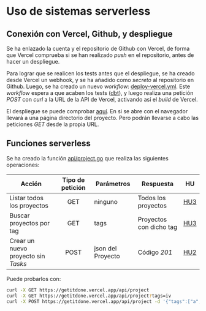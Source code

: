 # Uso de sistemas serverless

## Conexión con Vercel, Github, y despliegue
Se ha enlazado la cuenta y el repositorio de Github con Vercel, de forma que Vercel comprueba si se han realizado _push_ en el repositorio, antes de hacer un despliegue.

Para lograr que se realicen los tests antes que el despliegue, se ha creado desde Vercel un webhook, y se ha añadido como _secreto_ al repositorio en Github. Luego, se ha creado un nuevo _workflow_: [deploy-vercel.yml](../.github/workflows/deploy-vercel.yml). Este _workflow_ espera a que acaben los tests ([dbt](../.github/workflows/dbt.yml)), y luego realiza una petición _POST_ con _curl_ a la URL de la API de Vercel, activando así el _build_ de Vercel.

El despliegue se puede comprobar [aquí](https://getitdone.vercel.app/).
En si se abre con el navegador llevará a una página directorio del proyecto. Pero podrán llevarse a cabo las peticiones _GET_ desde la propia URL.

## Funciones serverless
Se ha creado la función [api/project.go](api/project.go) que realiza las siguientes operaciones:

Acción        | Tipo de petición | Parámetros  | Respuesta | HU
------------- |:----------------:| ----------- | --------- | --- 
Listar todos los proyectos | GET | ninguno | Todos los proyectos     | [HU3](https://github.com/morevi/GetItDone/issues/3)
Buscar proyectos por tag   | GET | tags    | Proyectos con dicho tag | [HU3](https://github.com/morevi/GetItDone/issues/3)
Crear un nuevo proyecto sin _Tasks_   | POST | json del Proyecto   | Código _201_ | [HU2](https://github.com/morevi/GetItDone/issues/2)

Puede probarlos con:
```bash
curl -X GET https://getitdone.vercel.app/api/project
curl -X GET https://getitdone.vercel.app/api/project?tags=iv
curl -X POST https://getitdone.vercel.app/api/project -d '{"tags":["a","b"],"description":"desc","items":[]}'
```
